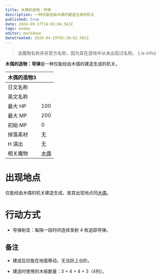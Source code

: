 ```yaml
---
title: 木偶的造物：导弹
description: 一种仅能经由木偶的建造生成的机关
published: true
date: 2024-09-17T14:03:04.543Z
tags: enemy
editor: markdown
dateCreated: 2024-04-29T05:30:02.501Z
---
```


> 该魔物名称并非官方名称，因为其在游戏中从未出现过名称。
{.is-info}

**木偶的造物：导弹**是一种仅能经由木偶的建造生成的机关。

<!-- 在这里放置图像 -->

| 木偶的造物3 ||
| - | - |
| 日文名称 | <span lang="ja"></span> |
| 英文名称 |  |
| 最大 HP | 100 |
| 最大 MP | 200 |
| 初始 MP | 0 |
| 掉落素材 | 无 |
| H 演出 | 无 |
| 相关魔物 | [木偶](/zh/enemy/puppet) |

# 出现地点

仅能经由木偶的机关建造生成，故其出现地点同[木偶](/zh/enemy/puppet)。

# 行动方式

- 导弹射击：每隔一段时间连续发射 4 枚追踪导弹。

## 备注

- 建成后仅能在地面移动，无法跃上台阶。

- 建造时使用的木板数量：3 + 4 + 4 + 3（4列）。
